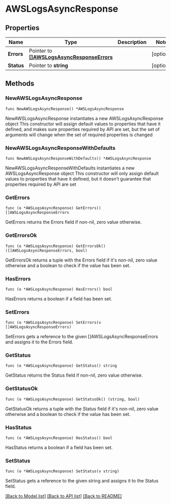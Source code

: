 # AWSLogsAsyncResponse

## Properties

Name | Type | Description | Notes
------------ | ------------- | ------------- | -------------
**Errors** | Pointer to [**[]AWSLogsAsyncResponseErrors**](AWSLogsAsyncResponse_errors.md) |  | [optional] 
**Status** | Pointer to **string** |  | [optional] 

## Methods

### NewAWSLogsAsyncResponse

`func NewAWSLogsAsyncResponse() *AWSLogsAsyncResponse`

NewAWSLogsAsyncResponse instantiates a new AWSLogsAsyncResponse object
This constructor will assign default values to properties that have it defined,
and makes sure properties required by API are set, but the set of arguments
will change when the set of required properties is changed

### NewAWSLogsAsyncResponseWithDefaults

`func NewAWSLogsAsyncResponseWithDefaults() *AWSLogsAsyncResponse`

NewAWSLogsAsyncResponseWithDefaults instantiates a new AWSLogsAsyncResponse object
This constructor will only assign default values to properties that have it defined,
but it doesn't guarantee that properties required by API are set

### GetErrors

`func (o *AWSLogsAsyncResponse) GetErrors() []AWSLogsAsyncResponseErrors`

GetErrors returns the Errors field if non-nil, zero value otherwise.

### GetErrorsOk

`func (o *AWSLogsAsyncResponse) GetErrorsOk() ([]AWSLogsAsyncResponseErrors, bool)`

GetErrorsOk returns a tuple with the Errors field if it's non-nil, zero value otherwise
and a boolean to check if the value has been set.

### HasErrors

`func (o *AWSLogsAsyncResponse) HasErrors() bool`

HasErrors returns a boolean if a field has been set.

### SetErrors

`func (o *AWSLogsAsyncResponse) SetErrors(v []AWSLogsAsyncResponseErrors)`

SetErrors gets a reference to the given []AWSLogsAsyncResponseErrors and assigns it to the Errors field.

### GetStatus

`func (o *AWSLogsAsyncResponse) GetStatus() string`

GetStatus returns the Status field if non-nil, zero value otherwise.

### GetStatusOk

`func (o *AWSLogsAsyncResponse) GetStatusOk() (string, bool)`

GetStatusOk returns a tuple with the Status field if it's non-nil, zero value otherwise
and a boolean to check if the value has been set.

### HasStatus

`func (o *AWSLogsAsyncResponse) HasStatus() bool`

HasStatus returns a boolean if a field has been set.

### SetStatus

`func (o *AWSLogsAsyncResponse) SetStatus(v string)`

SetStatus gets a reference to the given string and assigns it to the Status field.


[[Back to Model list]](../README.md#documentation-for-models) [[Back to API list]](../README.md#documentation-for-api-endpoints) [[Back to README]](../README.md)



